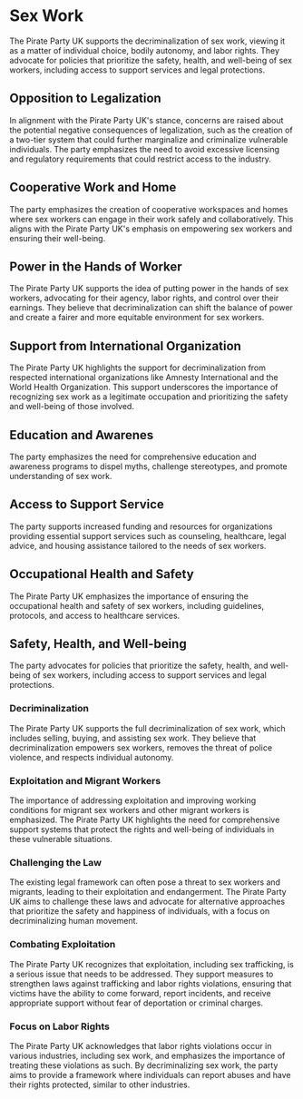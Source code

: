 # Sex Work
The Pirate Party UK supports the decriminalization of sex work, viewing it as a matter of individual choice, bodily autonomy, and labor rights. They advocate for policies that prioritize the safety, health, and well-being of sex workers, including access to support services and legal protections.


## Opposition to Legalization
In alignment with the Pirate Party UK's stance, concerns are raised about the potential negative consequences of legalization, such as the creation of a two-tier system that could further marginalize and criminalize vulnerable individuals. The party emphasizes the need to avoid excessive licensing and regulatory requirements that could restrict access to the industry.



## Cooperative Work and Home
The party emphasizes the creation of cooperative workspaces and homes where sex workers can engage in their work safely and collaboratively. This aligns with the Pirate Party UK's emphasis on empowering sex workers and ensuring their well-being.


## Power in the Hands of Worker
 The Pirate Party UK supports the idea of putting power in the hands of sex workers, advocating for their agency, labor rights, and control over their earnings. They believe that decriminalization can shift the balance of power and create a fairer and more equitable environment for sex workers.

## Support from International Organization
 The Pirate Party UK highlights the support for decriminalization from respected international organizations like Amnesty International and the World Health Organization. This support underscores the importance of recognizing sex work as a legitimate occupation and prioritizing the safety and well-being of those involved.

## Education and Awarenes
 The party emphasizes the need for comprehensive education and awareness programs to dispel myths, challenge stereotypes, and promote understanding of sex work.

## Access to Support Service
 The party supports increased funding and resources for organizations providing essential support services such as counseling, healthcare, legal advice, and housing assistance tailored to the needs of sex workers.

## Occupational Health and Safety
 The Pirate Party UK emphasizes the importance of ensuring the occupational health and safety of sex workers, including guidelines, protocols, and access to healthcare services.

## Safety, Health, and Well-being
 The party advocates for policies that prioritize the safety, health, and well-being of sex workers, including access to support services and legal protections.

### Decriminalization
The Pirate Party UK supports the full decriminalization of sex work, which includes selling, buying, and assisting sex work. They believe that decriminalization empowers sex workers, removes the threat of police violence, and respects individual autonomy.

### Exploitation and Migrant Workers
The importance of addressing exploitation and improving working conditions for migrant sex workers and other migrant workers is emphasized. The Pirate Party UK highlights the need for comprehensive support systems that protect the rights and well-being of individuals in these vulnerable situations.


### Challenging the Law
The existing legal framework can often pose a threat to sex workers and migrants, leading to their exploitation and endangerment. The Pirate Party UK aims to challenge these laws and advocate for alternative approaches that prioritize the safety and happiness of individuals, with a focus on decriminalizing human movement.

### Combating Exploitation
The Pirate Party UK recognizes that exploitation, including sex trafficking, is a serious issue that needs to be addressed. They support measures to strengthen laws against trafficking and labor rights violations, ensuring that victims have the ability to come forward, report incidents, and receive appropriate support without fear of deportation or criminal charges.

### Focus on Labor Rights
The Pirate Party UK acknowledges that labor rights violations occur in various industries, including sex work, and emphasizes the importance of treating these violations as such. By decriminalizing sex work, the party aims to provide a framework where individuals can report abuses and have their rights protected, similar to other industries.
